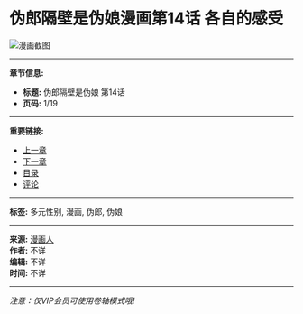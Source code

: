 # 伪郎隔壁是伪娘漫画第14话 各自的感受

![漫画截图](https://manhua1031zjcdn26.cdndm5.com/34/33337/483771/1_8411.jpg?cid=483771&key=44c35f76bef7d6a88dff3d8ef03e3e39&type=1)

---

**章节信息:**

- **标题:** 伪郎隔壁是伪娘 第14话
- **页码:** 1/19

---

**重要链接:**

- [上一章](javascript:pushHistory('/m482095/');)
- [下一章](javascript:pushHistory('/m484316/');)
- [目录](/chapterlist33337/)
- [评论](/showcomment/?cid=483771)

---

**标签:** 多元性别, 漫画, 伪郎, 伪娘

--- 

**来源:** [漫画人](https://www.manhuaren.com/)  
**作者:** 不详  
**编辑:** 不详  
**时间:** 不详  

--- 

*注意：仅VIP会员可使用卷轴模式哦!*